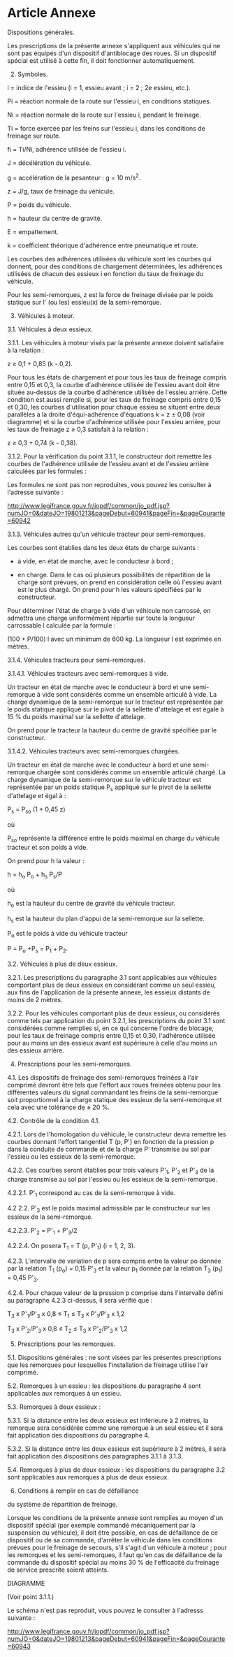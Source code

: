 # Article Annexe

Dispositions générales.

Les prescriptions de la présente annexe s'appliquent aux véhicules qui ne sont pas équipés d'un dispositif d'antiblocage des roues. Si un dispositif spécial est utilisé à cette fin, il doit fonctionner automatiquement.

2. Symboles.

i = indice de l'essieu (i = 1, essieu avant ; i = 2 ; 2e essieu, etc.).

Pi = réaction normale de la route sur l'essieu i, en conditions statiques.

Ni = réaction normale de la route sur l'essieu i, pendant le freinage.

Ti = force exercée par les freins sur l'essieu i, dans les conditions de freinage sur route.

fi = Ti/Ni, adhérence utilisée de l'essieu i.

J = décélération du véhicule.

g = accélération de la pesanteur : g = 10 m/s<sup>2</sup>.

z = J/g, taux de freinage du véhicule.

P = poids du véhicule.

h = hauteur du centre de gravité.

E = empattement.

k = coefficient théorique d'adhérence entre pneumatique et route.

Les courbes des adhérences utilisées du véhicule sont les courbes qui donnent, pour des conditions de chargement déterminées, les adhérences utilisées de chacun des essieux i en fonction du taux de freinage du véhicule.

Pour les semi-remorques, z est la force de freinage divisée par le poids statique sur l' (ou les) essieu(x) de la semi-remorque.

3. Véhicules à moteur.

3.1. Véhicules à deux essieux.

3.1.1. Les véhicules à moteur visés par la présente annexe doivent satisfaire à la relation :

z ≥ 0,1 + 0,85 (k - 0,2).

Pour tous les états de chargement et pour tous les taux de freinage compris entre 0,15 et 0,3, la courbe d'adhérence utilisée de l'essieu avant doit être située au-dessus de la courbe d'adhérence utilisée de l'essieu arrière. Cette condition est aussi remplie si, pour les taux de freinage compris entre 0,15 et 0,30, les courbes d'utilisation pour chaque essieu se situent entre deux parallèles à la droite d'équi-adhérence d'équations k = z ± 0,08 (voir diagramme) et si la courbe d'adhérence utilisée pour l'essieu arrière, pour les taux de freinage z ≥ 0,3 satisfait à la relation :

z ≥ 0,3 + 0,74 (k - 0,38).

3.1.2. Pour la vérification du point 3.1.1, le constructeur doit remettre les courbes de l'adhérence utilisée de l'essieu avant et de l'essieu arrière calculées par les formules :

Les formules ne sont pas non reproduites, vous pouvez les consulter à l'adresse suivante :

http://www.legifrance.gouv.fr/jopdf/common/jo_pdf.jsp?numJO=0&dateJO=19801213&pageDebut=60941&pageFin=&pageCourante=60942

3.1.3. Véhicules autres qu'un véhicule tracteur pour semi-remorques.

Les courbes sont établies dans les deux états de charge suivants :

- à vide, en état de marche, avec le conducteur à bord ;

- en charge. Dans le cas où plusieurs possibilités de répartition de la charge sont prévues, on prend en considération celle où l'essieu avant est le plus chargé. On prend pour h les valeurs spécifiées par le constructeur.

Pour déterminer l'état de charge à vide d'un véhicule non carrossé, on admettra une charge uniformément répartie sur toute la longueur carrossable l calculée par la formule :

(100 + P/100) l avec un minimum de 600 kg. La longueur l est exprimée en mètres.

3.1.4. Véhicules tracteurs pour semi-remorques.

3.1.4.1. Véhicules tracteurs avec semi-remorques à vide.

Un tracteur en état de marche avec le conducteur à bord et une semi-remorque à vide sont considérés comme un ensemble articulé à vide. La charge dynamique de la semi-remorque sur le tracteur est représentée par le poids statique appliqué sur le pivot de la sellette d'attelage et est égale à 15 % du poids maximal sur la sellette d'attelage.

On prend pour le tracteur la hauteur du centre de gravité spécifiée par le constructeur.

3.1.4.2. Véhicules tracteurs avec semi-remorques chargées.

Un tracteur en état de marche avec le conducteur à bord et une semi-remorque chargée sont considérés comme un ensemble articulé chargé. La charge dynamique de la semi-remorque sur le véhicule tracteur est représentée par un poids statique P<sub>s</sub> appliqué sur le pivot de la sellette d'attelage et égal à :

P<sub>s</sub> = P<sub>so</sub> (1 + 0,45 z)

où

P<sub>so</sub> représente la différence entre le poids maximal en charge du véhicule tracteur et son poids à vide.

On prend pour h la valeur :

h = h<sub>o</sub> P<sub>o</sub> + h<sub>s</sub> P<sub>s</sub>/P

où

h<sub>o</sub> est la hauteur du centre de gravité du véhicule tracteur.

h<sub>s</sub> est la hauteur du plan d'appui de la semi-remorque sur la sellette.

P<sub>o</sub> est le poids à vide du véhicule tracteur

P = P<sub>o</sub> +P<sub>s</sub> = P<sub>1</sub> + P<sub>2</sub>.

3.2. Véhicules à plus de deux essieux.

3.2.1. Les prescriptions du paragraphe 3.1 sont applicables aux véhicules comportant plus de deux essieux en considérant comme un seul essieu, aux fins de l'application de la présente annexe, les essieux distants de moins de 2 mètres.

3.2.2. Pour les véhicules comportant plus de deux essieux, ou considérés comme tels par application du point 3.2.1, les prescriptions du point 3.1 sont considérées comme remplies si, en ce qui concerne l'ordre de blocage, pour les taux de freinage compris entre 0,15 et 0,30, l'adhérence utilisée pour au moins un des essieux avant est supérieure à celle d'au moins un des essieux arrière.

4. Prescriptions pour les semi-remorques.

4.1. Les dispositifs de freinage des semi-remorques freinées à l'air comprimé devront être tels que l'effort aux roues freinées obtenu pour les différentes valeurs du signal commandant les freins de la semi-remorque soit proportionnel à la charge statique des essieux de la semi-remorque et cela avec une tolérance de ± 20 %.

4.2. Contrôle de la condition 4.1.

4.2.1. Lors de l'homologation du véhicule, le constructeur devra remettre les courbes donnant l'effort tangentiel T (p, P') en fonction de la pression p dans la conduite de commande et de la charge P' transmise au sol par l'essieu ou les essieux de la semi-remorque.

4.2.2. Ces courbes seront établies pour trois valeurs P'<sub>1</sub>, P'<sub>2</sub> et P'<sub>3</sub> de la charge transmise au sol par l'essieu ou les essieux de la semi-remorque.

4.2.2.1. P'<sub>1</sub> correspond au cas de la semi-remorque à vide.

4.2 2.2. P'<sub>3</sub> est le poids maximal admissible par le constructeur sur les essieux de la semi-remorque.

4.2.2.3. P'<sub>2</sub> = P'<sub>1</sub> + P'<sub>3</sub>/2

4.2.2.4. On posera T<sub>1</sub> = T (p, P'<sub>1</sub>) (i = 1, 2, 3).

4.2.3. L'intervalle de variation de p sera compris entre la valeur po donnée par la relation T<sub>1</sub> (p<sub>o</sub>) = 0,15 P'<sub>3</sub> et la valeur p<sub>1</sub> donnée par la relation T<sub>3</sub> (p<sub>1</sub>) = 0,45 P'<sub>3</sub>.

4.2.4. Pour chaque valeur de la pression p comprise dans l'intervalle défini au paragraphe 4.2.3 ci-dessus, il sera vérifié que :

T<sub>3</sub> x P'<sub>1</sub>/P'<sub>3</sub> x 0,8 ≤ T<sub>1</sub> ≤ T<sub>3</sub> x P'<sub>1</sub>/P'<sub>3</sub> x 1,2

T<sub>3</sub> x P'<sub>2</sub>/P'<sub>3</sub> x 0,8 ≤ T<sub>2</sub> ≤ T<sub>3</sub> x P'<sub>2</sub>/P'<sub>3</sub> x 1,2

5. Prescriptions pour les remorques.

5.1. Dispositions générales : ne sont visées par les présentes prescriptions que les remorques pour lesquelles l'installation de freinage utilise l'air comprimé.

5.2. Remorques à un essieu : les dispositions du paragraphe 4 sont applicables aux remorques à un essieu.

5.3. Remorques à deux essieux :

5.3.1. Si la distance entre les deux essieux est inférieure à 2 mètres, la remorque sera considérée comme une remorque à un seul essieu et il sera fait application des dispositions du paragraphe 4.

5.3.2. Si la distance entre les deux essieux est supérieure à 2 mètres, il sera fait application des dispositions des paragraphes 3.1.1 à 3.1.3.

5.4. Remorques à plus de deux essieux : les dispositions du paragraphe 3.2 sont applicables aux remorques à plus de deux essieux.

6. Conditions à remplir en cas de défaillance

du système de répartition de freinage.

Lorsque les conditions de la présente annexe sont remplies au moyen d'un dispositif spécial (par exemple commandé mécaniquement par la suspension du véhicule), il doit être possible, en cas de défaillance de ce dispositif ou de sa commande, d'arrêter le véhicule dans les conditions prévues pour le freinage de secours, s'il s'agit d'un véhicule à moteur ; pour les remorques et les semi-remorques, il faut qu'en cas de défaillance de la commande du dispositif spécial au moins 30 % de l'efficacité du freinage de service prescrite soient atteints.

DIAGRAMME

(Voir point 3.1.1.)

Le schéma n'est pas reproduit, vous pouvez le consulter à l'adresss suivante :

http://www.legifrance.gouv.fr/jopdf/common/jo_pdf.jsp?numJO=0&dateJO=19801213&pageDebut=60941&pageFin=&pageCourante=60943

